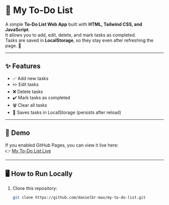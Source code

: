 # 📝 My To-Do List

A simple **To-Do List Web App** built with **HTML, Tailwind CSS, and JavaScript**.  
It allows you to add, edit, delete, and mark tasks as completed.  
Tasks are saved in **LocalStorage**, so they stay even after refreshing the page. 🚀

---

## ✨ Features
- ✅ Add new tasks
- ✏️ Edit tasks
- ❌ Delete tasks
- ✔️ Mark tasks as completed
- 🗑 Clear all tasks
- 💾 Saves tasks in LocalStorage (persists after reload)

---

## 🚀 Demo
If you enabled GitHub Pages, you can view it live here:  
👉 [My To-Do List Live](https://danielbr-max.github.io/my-to-do-list/)

---

## 🖥️ How to Run Locally
1. Clone this repository:
   ```bash
   git clone https://github.com/danielbr-max/my-to-do-list.git
